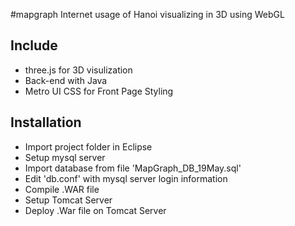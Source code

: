 #mapgraph
Internet usage of Hanoi visualizing in 3D using WebGL
## Include
* three.js for 3D visulization
* Back-end with Java
* Metro UI CSS for Front Page Styling
## Installation
* Import project folder in Eclipse
* Setup mysql server
* Import database from file 'MapGraph_DB_19May.sql'
* Edit 'db.conf' with mysql server login information
* Compile .WAR file
* Setup Tomcat Server
* Deploy .War file on Tomcat Server

